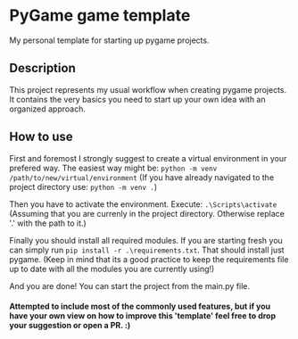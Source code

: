 # PyGame game template
 My personal template for starting up pygame projects.

## Description
This project represents my usual workflow when creating pygame projects. It contains the very basics you need to start up your own idea with an organized approach.

## How to use
First and foremost I strongly suggest to create a virtual environment in your prefered way. The easiest way might be:
`python -m venv /path/to/new/virtual/environment` (If you have already navigated to the project directory use: `python -m venv .`)

Then you have to activate the environment. Execute:
`.\Scripts\activate` (Assuming that you are currenly in the project directory. Otherwise replace '.' with the path to it.)

Finally you should install all required modules. If you are starting fresh you can simply run `pip install -r .\requirements.txt`. That should install just pygame. (Keep in mind that its a good practice to keep the requirements file up to date with all the modules you are currently using!)

And you are done! You can start the project from the main.py file.

#### Attempted to include most of the commonly used features, but if you have your own view on how to improve this 'template' feel free to drop your suggestion or open a PR. :)

